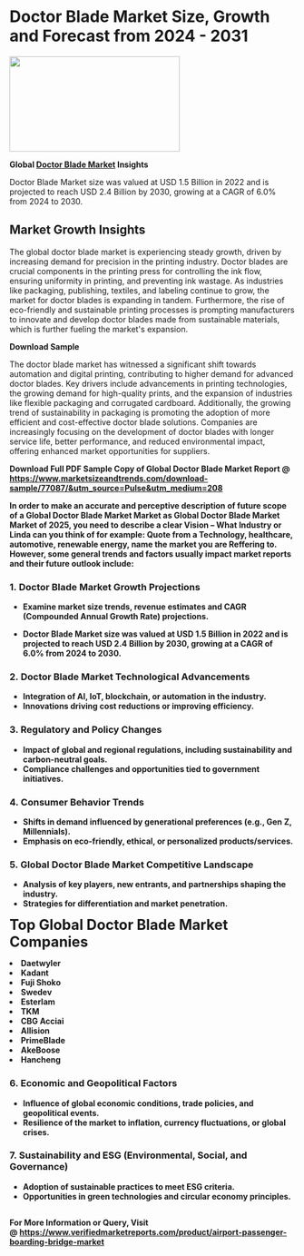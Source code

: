 <H1>Doctor Blade Market Size, Growth and Forecast from 2024 - 2031</H1><img class="aligncenter size-medium wp-image-584254" src="https://thirdeyenews.in/wp-content/uploads/2024/09/Global-Market-Research-300x168.jpeg" alt="" width="300" height="168" /><p><strong>Global&nbsp;<a href="https://www.marketsizeandtrends.com/download-sample/77087/&amp;utm_source=Pulse&amp;utm_medium=208">Doctor Blade Market</a> Insights</strong></p><p>Doctor Blade Market size was valued at USD 1.5 Billion in 2022 and is projected to reach USD 2.4 Billion by 2030, growing at a CAGR of 6.0% from 2024 to 2030.</p><p><h2>Market Growth Insights</h2> <p>The global doctor blade market is experiencing steady growth, driven by increasing demand for precision in the printing industry. Doctor blades are crucial components in the printing press for controlling the ink flow, ensuring uniformity in printing, and preventing ink wastage. As industries like packaging, publishing, textiles, and labeling continue to grow, the market for doctor blades is expanding in tandem. Furthermore, the rise of eco-friendly and sustainable printing processes is prompting manufacturers to innovate and develop doctor blades made from sustainable materials, which is further fueling the market's expansion.</p> <p><strong>Download Sample</strong></p> <p>The doctor blade market has witnessed a significant shift towards automation and digital printing, contributing to higher demand for advanced doctor blades. Key drivers include advancements in printing technologies, the growing demand for high-quality prints, and the expansion of industries like flexible packaging and corrugated cardboard. Additionally, the growing trend of sustainability in packaging is promoting the adoption of more efficient and cost-effective doctor blade solutions. Companies are increasingly focusing on the development of doctor blades with longer service life, better performance, and reduced environmental impact, offering enhanced market opportunities for suppliers.</p> <p><strong></p><p><span class=""><strong>Download Full PDF Sample Copy of Global Doctor Blade Market Report</strong> @ <a href="https://www.marketsizeandtrends.com/download-sample/77087/&amp;utm_source=Pulse&amp;utm_medium=208" target="_blank">https://www.marketsizeandtrends.com/download-sample/77087/&amp;utm_source=Pulse&amp;utm_medium=208</a></span></p><p>In order to make an accurate and perceptive description of future scope of a Global&nbsp;Doctor Blade Market Market as Global&nbsp;Doctor Blade Market Market of 2025, you need to describe a clear Vision &ndash; What Industry or Linda can you think of for example: Quote from a Technology, healthcare, automotive, renewable energy, name the market you are Reffering to. However, some general trends and factors usually impact market reports and their future outlook include:</p><h3>1.&nbsp;<strong>Doctor Blade Market Growth Projections</strong></h3><ul><li>Examine market size trends, revenue estimates and CAGR (Compounded Annual Growth Rate) projections.</li><li><p>Doctor Blade Market size was valued at USD 1.5 Billion in 2022 and is projected to reach USD 2.4 Billion by 2030, growing at a CAGR of 6.0% from 2024 to 2030.</p></li></ul><h3>2.&nbsp;<strong>Doctor Blade Market Technological Advancements</strong></h3><ul><li>Integration of AI, IoT, blockchain, or automation in the industry.</li><li>Innovations driving cost reductions or improving efficiency.</li></ul><h3>3.&nbsp;<strong>Regulatory and Policy Changes</strong></h3><ul><li>Impact of global and regional regulations, including sustainability and carbon-neutral goals.</li><li>Compliance challenges and opportunities tied to government initiatives.</li></ul><h3>4.&nbsp;<strong>Consumer Behavior Trends</strong></h3><ul><li>Shifts in demand influenced by generational preferences (e.g., Gen Z, Millennials).</li><li>Emphasis on eco-friendly, ethical, or personalized products/services.</li></ul><h3>5.&nbsp;<strong>Global Doctor Blade Market Competitive Landscape</strong></h3><ul><li>Analysis of key players, new entrants, and partnerships shaping the industry.</li><li>Strategies for differentiation and market penetration.</li></ul><p data-pm-slice="1 1 []"><span style="color: inherit; font-family: inherit; font-size: 25px;">Top Global Doctor Blade Market Companies</span></p><div class="" data-test-id=""><p><li>Daetwyler</li><li> Kadant</li><li> Fuji Shoko</li><li> Swedev</li><li> Esterlam</li><li> TKM</li><li> CBG Acciai</li><li> Allision</li><li> PrimeBlade</li><li> AkeBoose</li><li> Hancheng</li></p></div><h3>6.&nbsp;<strong>Economic and Geopolitical Factors</strong></h3><ul><li>Influence of global economic conditions, trade policies, and geopolitical events.</li><li>Resilience of the market to inflation, currency fluctuations, or global crises.</li></ul><h3>7.&nbsp;<strong>Sustainability and ESG (Environmental, Social, and Governance)</strong></h3><ul><li>Adoption of sustainable practices to meet ESG criteria.</li><li>Opportunities in green technologies and circular economy principles.</li></ul><h2><strong style="font-size: 14px;">For More Information or Query, Visit @&nbsp;</strong><a style="background-color: #ffffff; font-size: 14px;" href="https://www.marketsizeandtrends.com/report/doctor-blade-market/" target="_blank">https://www.verifiedmarketreports.com/product/airport-passenger-boarding-bridge-market</a></h2>

